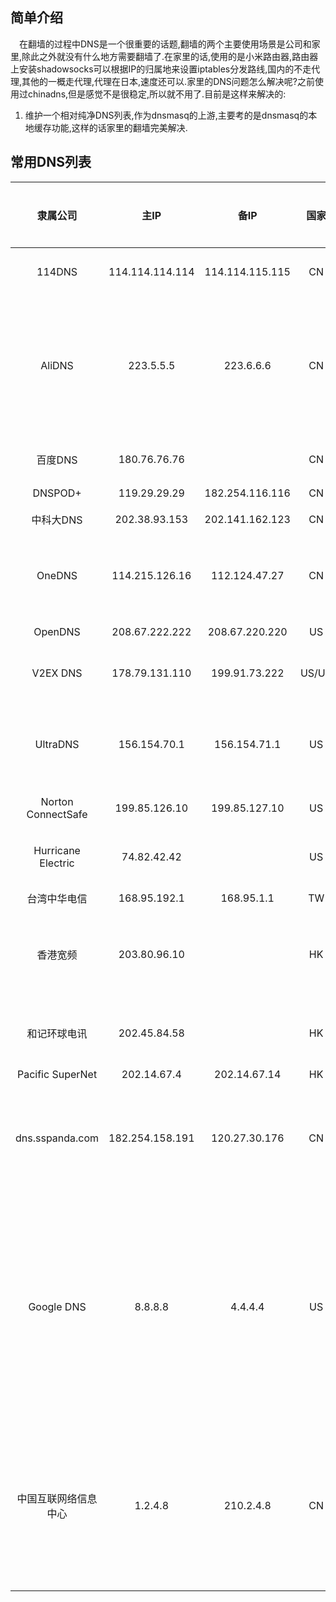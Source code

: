 ## 简单介绍

&emsp;在翻墙的过程中DNS是一个很重要的话题,翻墙的两个主要使用场景是公司和家里,除此之外就没有什么地方需要翻墙了.在家里的话,使用的是小米路由器,路由器上安装shadowsocks可以根据IP的归属地来设置iptables分发路线,国内的不走代理,其他的一概走代理,代理在日本,速度还可以.家里的DNS问题怎么解决呢?之前使用过chinadns,但是感觉不是很稳定,所以就不用了.目前是这样来解决的:

1. 维护一个相对纯净DNS列表,作为dnsmasq的上游,主要考的是dnsmasq的本地缓存功能,这样的话家里的翻墙完美解决.




## 常用DNS列表

|    隶属公司    |    主IP    |    备IP    |    国家    |    推荐指数    |    备注    |
|:------------:|:----------:|:----------:|:---------:|:-------------:|:----------:|
| 114DNS   | 114.114.114.114 | 114.114.115.115 | CN | 5* | 强烈推荐,一般作为主DNS |
| AliDNS   | 223.5.5.5 | 223.6.6.6 | CN | 4* | 阿里出品,很牛逼,但是测试过好多次,都不如114的快,虽然只差几毫秒,没办法,太在乎了.|
| 百度DNS  | 180.76.76.76   |           |   CN    | 4*  | 没怎么用过,没有劫持就好 |
| DNSPOD+ | 119.29.29.29   | 182.254.116.116 | CN | 4* | 好用 |
| 中科大DNS | 202.38.93.153 | 202.141.162.123 | CN | 5* |据说无污染 |
| OneDNS | 114.215.126.16 | 112.124.47.27 | CN | 3* | 官方称小众DNS,没怎么用过,稳定性不敢保证|
| OpenDNS | 208.67.222.222 | 208.67.220.220 | US | 4* | 可以当备胎 |
| V2EX DNS | 178.79.131.110 | 199.91.73.222 | US/UK | 4* |无污染,但是在国外,有些慢|
| UltraDNS | 156.154.70.1 | 156.154.71.1 | US | 4* | 解析的挺准确,Google域名解析到日本,我挺喜欢|
| Norton ConnectSafe | 199.85.126.10 | 199.85.127.10 | US | 3* | 还好,主打安全 |
| Hurricane Electric | 74.82.42.42  |  | US |5* | 强裂推荐,服务器在国外,速度还挺快|
| 台湾中华电信 | 168.95.192.1 | 168.95.1.1 | TW | 4* | 稍微慢点 |
| 香港宽频 | 203.80.96.10 |  | HK | 3* |不是很稳定,但解析的谷歌为香港,这点比解析到美国快 |
| 和记环球电讯 | 202.45.84.58 |  | HK |  3* | 不是很稳定,谷歌居然解析到了台湾 |
| Pacific SuperNet | 202.14.67.4 | 202.14.67.14 | HK | 4* | 还可以 |
| dns.sspanda.com | 182.254.158.191 | 120.27.30.176 | CN | 4* | 站长非常有奉献精神,纯净DNS,个人搭建,稳定性有待检验 |
| Google DNS | 8.8.8.8 | 4.4.4.4 | US | 4* | 由于墙的存在和在国外等因素,国内使用不是很稳定,时间很长,但是经过测试,使用TCP解析的话没有污染,效果挺好,可以作为本地缓存的上游.|
| 中国互联网络信息中心 | 1.2.4.8 | 210.2.4.8 | CN | 4* | 解析国内域名还好,国外的跟前面介绍的没法比,而且是中国互联网信息中心出品,总感觉~~~,呵呵 |





